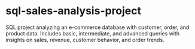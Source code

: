 # sql-sales-analysis-project
SQL project analyzing an e-commerce database with customer, order, and product data. Includes basic, intermediate, and advanced queries with insights on sales, revenue, customer behavior, and order trends.
